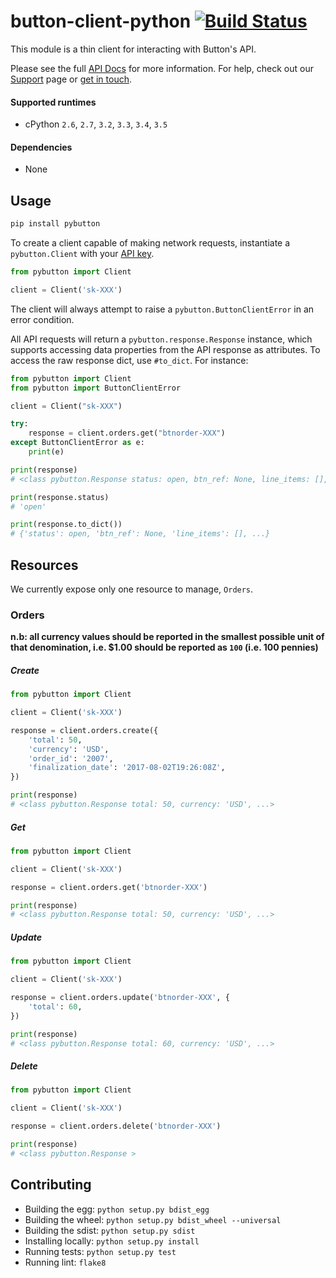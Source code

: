 # button-client-python [![Build Status](https://travis-ci.org/button/button-client-python.svg?branch=master)](https://travis-ci.com/button/button-client-python)

This module is a thin client for interacting with Button's API.

Please see the full [API Docs](https://www.usebutton.com/developers/api-reference) for more information.  For help, check out our [Support](https://www.usebutton.com/support) page or [get in touch](https://www.usebutton.com/contact). 

#### Supported runtimes

* cPython `2.6`, `2.7`, `3.2`, `3.3`, `3.4`, `3.5`

#### Dependencies

*  None

## Usage

```bash
pip install pybutton
```

To create a client capable of making network requests, instantiate a `pybutton.Client` with your [API key](https://app.usebutton.com/settings/organization). 

```python
from pybutton import Client

client = Client('sk-XXX')
```

The client will always attempt to raise a `pybutton.ButtonClientError` in an error condition. 

All API requests will return a `pybutton.response.Response` instance, which supports accessing data properties from the API response as attributes.  To access the raw response dict, use `#to_dict`.  For instance:

```python
from pybutton import Client
from pybutton import ButtonClientError

client = Client("sk-XXX")

try:
    response = client.orders.get("btnorder-XXX")
except ButtonClientError as e:
    print(e)

print(response)
# <class pybutton.Response status: open, btn_ref: None, line_items: [], ...>

print(response.status)
# 'open'

print(response.to_dict())
# {'status': open, 'btn_ref': None, 'line_items': [], ...}
```

## Resources

We currently expose only one resource to manage, `Orders`. 

### Orders

**n.b: all currency values should be reported in the smallest possible unit of that denomination, i.e. $1.00 should be reported as `100` (i.e. 100 pennies)**

##### Create

```python
from pybutton import Client

client = Client('sk-XXX')

response = client.orders.create({
    'total': 50,
    'currency': 'USD',
    'order_id': '2007',
    'finalization_date': '2017-08-02T19:26:08Z',
})

print(response)
# <class pybutton.Response total: 50, currency: 'USD', ...>
```

##### Get

```python
from pybutton import Client

client = Client('sk-XXX')

response = client.orders.get('btnorder-XXX')

print(response)
# <class pybutton.Response total: 50, currency: 'USD', ...>
```

##### Update

```python
from pybutton import Client

client = Client('sk-XXX')

response = client.orders.update('btnorder-XXX', {
    'total': 60,
})

print(response)
# <class pybutton.Response total: 60, currency: 'USD', ...>
```

##### Delete

```python
from pybutton import Client

client = Client('sk-XXX')

response = client.orders.delete('btnorder-XXX')

print(response)
# <class pybutton.Response >
```

## Contributing

* Building the egg: `python setup.py bdist_egg`
* Building the wheel: `python setup.py bdist_wheel --universal`
* Building the sdist: `python setup.py sdist`
* Installing locally: `python setup.py install`
* Running tests: `python setup.py test`
* Running lint: `flake8`
